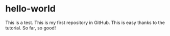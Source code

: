 # hello-world
This is a test. This is my first repository in GitHub.
This is easy thanks to the tutorial. So far, so good!
